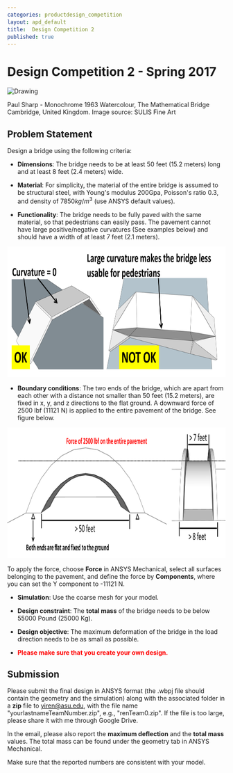 ```yaml
---
categories: productdesign_competition
layout: apd_default
title:  Design Competition 2
published: true
---
```

<style TYPE="text/css">
code.has-jax {font: inherit; font-size: 100%; background: inherit; border: inherit;}
</style>
<script type="text/x-mathjax-config">
MathJax.Hub.Config({
    tex2jax: {
        inlineMath: [['$','$'], ['\\(','\\)']],
        skipTags: ['script', 'noscript', 'style', 'textarea', 'pre'] // removed 'code' entry
    }
});
MathJax.Hub.Queue(function() {
    var all = MathJax.Hub.getAllJax(), i;
    for(i = 0; i < all.length; i += 1) {
        all[i].SourceElement().parentNode.className += ' has-jax';
    }
});
</script>
<script type="text/javascript" src="http://cdn.mathjax.org/mathjax/latest/MathJax.js?config=TeX-AMS-MML_HTMLorMML"></script>


# Design Competition 2 - Spring 2017

<img src="http://www.sulisfineart.com/media/catalog/product/cache/1/image/1400x/040ec09b1e35df139433887a97daa66f/m/d/md940.jpg" alt="Drawing" style="height: 400px;"/>

Paul Sharp - Monochrome 1963 Watercolour, The Mathematical Bridge Cambridge, United Kingdom. 
Image source: SULIS Fine Art

## Problem Statement
Design a bridge using the following criteria:

* **Dimensions**: The bridge needs to be at least 50 feet (15.2 meters) long and at least 8 feet (2.4 meters) wide.

* **Material**: For simplicity, the material of the entire bridge is assumed to be structural steel, 
with Young's modulus 200Gpa, Poisson's ratio 0.3, and density of $7850 kg/m^3$ (use ANSYS default values).

* **Functionality**: The bridge needs to be fully paved with the same material, so that pedestrians can easily pass. 
The pavement cannot have large positive/negative curvatures (See examples below) and should have a width of at least 7 feet (2.1 meters).

<img src="/_images/tutorial_topopt/bridge1.png" alt="Drawing" style="height: 300px;"/>

* **Boundary conditions**: The two ends of the bridge, which are apart from each other with a distance not smaller than 50 feet (15.2 meters),
 are fixed in x, y, and z directions to 
the flat ground. A downward force of 2500 lbf (11121 N) is applied to the entire pavement of the bridge. See figure below.

<img src="/_images/tutorial_topopt/bridge2.png" alt="Drawing" style="height: 300px;"/>

To apply the force, choose **Force** in ANSYS Mechanical, select all surfaces belonging to the pavement, and define the force
by **Components**, where you can set the Y component to -11121 N. 

* **Simulation**: Use the coarse mesh for your model.

* **Design constraint**: The **total mass** of the bridge needs to be below 55000 Pound (25000 Kg). 

* **Design objective**: The maximum deformation of the bridge in the load direction needs to be as small as possible.

* <a style="color:red">**Please make sure that you create your own design.**</a>

## Submission
Please submit the final design in ANSYS format (the .wbpj file should contain the geometry and the simulation) 
along with the associated folder in a **zip** file to yiren@asu.edu, with the file name
"yourlastnameTeamNumber.zip", e.g., "renTeam0.zip". If the file is too large, please share it with me through Google Drive.

In the email, please also report the 
**maximum deflection** and the **total mass** values. 
The total mass can be found under the geometry tab in ANSYS Mechanical. 

Make sure that the reported numbers are consistent with your model.